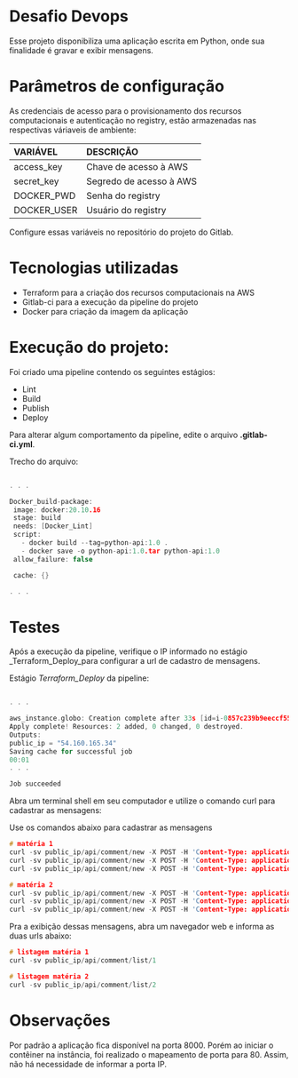 # Desafio Devops
Esse projeto disponibiliza uma aplicação escrita em Python, onde sua finalidade é gravar e exibir mensagens.



# Parâmetros de configuração

As credenciais de acesso para o provisionamento dos recursos computacionais e autenticação no registry, estão armazenadas nas respectivas váriaveis de ambiente:

|VARIÁVEL|DESCRIÇÃO|
|:---|:---|
|access_key|Chave de acesso à AWS|
|secret_key|Segredo de acesso à AWS |
|DOCKER_PWD|Senha do registry|
|DOCKER_USER|Usuário do registry|

Configure essas variáveis no repositório do projeto do Gitlab. 

# Tecnologias utilizadas
- Terraform para a criação dos recursos computacionais na AWS  
- Gitlab-ci para a execução da pipeline do projeto
- Docker para criação da imagem da aplicação

# Execução do projeto:

Foi criado uma pipeline contendo os seguintes estágios:
 - Lint
 - Build
 - Publish
 - Deploy

 Para alterar algum comportamento da pipeline, edite o arquivo **.gitlab-ci.yml**.

 Trecho do arquivo:
 ```c

. . .

Docker_build-package:
  image: docker:20.10.16
  stage: build
  needs: [Docker_Lint] 
  script:
    - docker build --tag=python-api:1.0 . 
    - docker save -o python-api:1.0.tar python-api:1.0
  allow_failure: false

  cache: {}

. . .

```
# Testes

Após a execução da pipeline, verifique o IP informado no estágio _Terraform_Deploy_para configurar a url de cadastro de mensagens.


Estágio _Terraform_Deploy_ da pipeline:
```c

. . .

aws_instance.globo: Creation complete after 33s [id=i-0857c239b9eeccf55]
Apply complete! Resources: 2 added, 0 changed, 0 destroyed.
Outputs:
public_ip = "54.160.165.34"
Saving cache for successful job
00:01
. . .

Job succeeded
```

Abra um terminal shell em seu computador e utilize o comando curl para cadastrar as mensagens:


Use os comandos abaixo para cadastrar as mensagens

```c
# matéria 1
curl -sv public_ip/api/comment/new -X POST -H 'Content-Type: application/json' -d '{"email":"alice@example.com","comment":"first post!","content_id":1}'
curl -sv public_ip/api/comment/new -X POST -H 'Content-Type: application/json' -d '{"email":"alice@example.com","comment":"ok, now I am gonna say something more useful","content_id":1}'
curl -sv public_ip/api/comment/new -X POST -H 'Content-Type: application/json' -d '{"email":"bob@example.com","comment":"I agree","content_id":1}'

# matéria 2
curl -sv public_ip/api/comment/new -X POST -H 'Content-Type: application/json' -d '{"email":"bob@example.com","comment":"I guess this is a good thing","content_id":2}'
curl -sv public_ip/api/comment/new -X POST -H 'Content-Type: application/json' -d '{"email":"charlie@example.com","comment":"Indeed, dear Bob, I believe so as well","content_id":2}'
curl -sv public_ip/api/comment/new -X POST -H 'Content-Type: application/json' -d '{"email":"eve@example.com","comment":"Nah, you both are wrong","content_id":2}'

```

Pra a exibição dessas mensagens, abra um navegador web e informa as duas urls abaixo:

```c
# listagem matéria 1
curl -sv public_ip/api/comment/list/1

# listagem matéria 2
curl -sv public_ip/api/comment/list/2
```


# Observações

Por padrão a aplicação fica disponível na porta 8000. Porém ao iniciar o contêiner na instância, foi realizado o mapeamento de porta para 80. Assim, não há necessidade de informar a porta IP.



